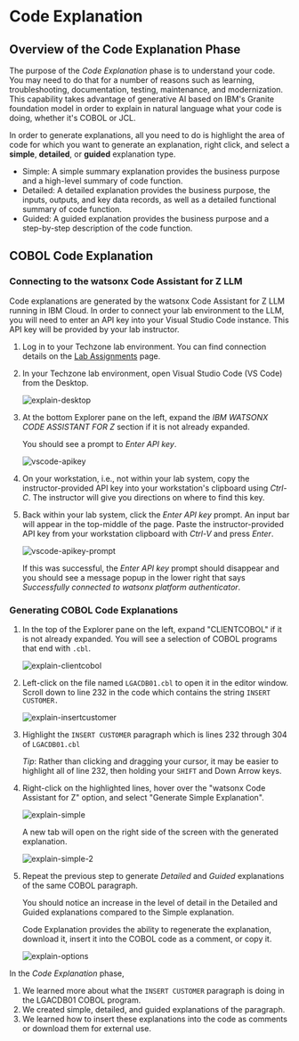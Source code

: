 # Code Explanation

## Overview of the Code Explanation Phase

The purpose of the *Code Explanation*  phase is to understand your code. You may need to do that for a number of reasons such as learning, troubleshooting, documentation, testing, maintenance, and modernization. This capability takes advantage of generative AI based on IBM's Granite foundation model in order to explain in natural language what your code is doing, whether it's COBOL or JCL.

In order to generate explanations, all you need to do is highlight the area of code for which you want to generate an explanation, right click, and select a **simple**, **detailed**, or **guided** explanation type.


- Simple: A simple summary explanation provides the business purpose and a high-level summary of code function.
- Detailed: A detailed explanation provides the business purpose, the inputs, outputs, and key data records, as well as a detailed functional summary of code function.
- Guided: A guided explanation provides the business purpose and a step-by-step description of the code function.

## COBOL Code Explanation

### Connecting to the watsonx Code Assistant for Z LLM

Code explanations are generated by the watsonx Code Assistant for Z LLM running in IBM Cloud. In order to connect your lab environment to the LLM, you will need to enter an API key into your Visual Studio Code instance. This API key will be provided by your lab instructor.

1. Log in to your Techzone lab environment. You can find connection details on the [Lab Assignments](../lab-assignments.md) page.
2. In your Techzone lab environment, open Visual Studio Code (VS Code) from the Desktop.

    ![explain-desktop](../images/explain-desktop.png)

3.  At the bottom Explorer pane on the left, expand the *IBM WATSONX CODE ASSISTANT FOR Z* section if it is not already expanded.

    You should see a prompt to *Enter API key*.

    ![vscode-apikey](../images/vscode-apikey.png)

4.  On your workstation, i.e., not within your lab system, copy the instructor-provided API key into your workstation's clipboard using *Ctrl-C*.  The instructor will give you directions on where to find this key. 

5.  Back within your lab system, click the *Enter API key* prompt. An input bar will appear in the top-middle of the page. Paste the instructor-provided API key from your workstation clipboard with *Ctrl-V* and press *Enter*.

    ![vscode-apikey-prompt](../images/vscode-apikey-prompt.png)

    If this was successful, the *Enter API key* prompt should disappear and you should see a message popup in the lower right that says *Successfully connected to watsonx platform authenticator*.

### Generating COBOL Code Explanations

1. In the top of the Explorer pane on the left, expand "CLIENTCOBOL" if it is not already expanded. You will see a selection of COBOL programs that end with `.cbl`.

    ![explain-clientcobol](../images/explain-clientcobol.png)

2. Left-click on the file named `LGACDB01.cbl` to open it in the editor window. Scroll down to line 232 in the code which contains the string `INSERT CUSTOMER.`

    ![explain-insertcustomer](../images/explain-insertcustomer.png)

3. Highlight the `INSERT CUSTOMER` paragraph which is lines 232 through 304 of `LGACDB01.cbl`

    *Tip*: Rather than clicking and dragging your cursor, it may be easier to highlight all of line 232, then holding your `SHIFT` and Down Arrow keys.

4. Right-click on the highlighted lines, hover over the "watsonx Code Assistant for Z" option, and select "Generate Simple Explanation".

    ![explain-simple](../images/explain-simple.png)

    A new tab will open on the right side of the screen with the generated explanation.

    ![explain-simple-2](../images/explain-simple-2.png)

5. Repeat the previous step to generate *Detailed* and *Guided* explanations of the same COBOL paragraph.

    You should notice an increase in the level of detail in the Detailed and Guided explanations compared to the Simple explanation.

    Code Explanation provides the ability to regenerate the explanation, download it, insert it into the COBOL code as a comment, or copy it.

    ![explain-options](../images/explain-options.png)

In the *Code Explanation* phase, 

1. We learned more about what the `INSERT CUSTOMER` paragraph is doing in the LGACDB01 COBOL program.
2. We created simple, detailed, and guided explanations of the paragraph.
3. We learned how to insert these explanations into the code as comments or download them for external use.
